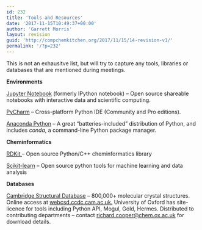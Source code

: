 ```yaml
---
id: 232
title: 'Tools and Resources'
date: '2017-11-15T10:49:37+00:00'
author: 'Garrett Morris'
layout: revision
guid: 'http://compchemkitchen.org/2017/11/15/14-revision-v1/'
permalink: '/?p=232'
---
```


This is not an exhausitve list, but will try to capture any tools, libraries or databases that are mentioned during meetings.

**Environments**

[Jupyter Notebook](https://jupyter.org/) (formerly IPython notebook) – Open source shareable notebooks with interactive data and scientific computing.

[PyCharm](https://www.jetbrains.com/pycharm/) – Cross-platform Python IDE (Community and Pro editions).

[Anaconda Python](https://www.anaconda.com/download) – A great “batteries-included” distribution of Python, and includes *conda*, a command-line Python package manager.

**Cheminformatics**

[RDKit ](http://rdkit.org)– Open source Python/C++ cheminformatics library

[Scikit-learn](http://scikit-learn.org/stable/) – Open source python tools for machine learning and data analysis

**Databases**

[Cambridge Structural Database](http://www.ccdc.cam.ac.uk) – 800,000+ molecular crystal structures. Online access at [webcsd.ccdc.cam.ac.uk.](http://webcsd.ccdc.cam.ac.uk) University of Oxford has site-licence for tools including Python API, Mogul, Gold, Hermes. Distributed to contributing departments – contact <richard.cooper@chem.ox.ac.uk> for download details.